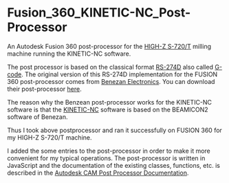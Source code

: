 # Fusion_360_KINETIC-NC_Post-Processor
An Autodesk Fusion 360 post-processor for the [HIGH-Z S-720/T](https://www.cnc-step.de/cnc-fraese-high-z-s-720t-kugelgewindetrieb-720x420mm) milling machine running the KINETIC-NC software.

The post processor is based on the classical format [RS-274D](https://en.wikipedia.org/wiki/G-code) also called [G-code](https://en.wikipedia.org/wiki/G-code). The original version of this RS-274D implementation for the FUSION 360 post-processor comes from [Benezan Electronics](http://www.benezan-electronics.de/index.html). You can download their post-processor [here](http://www.benezan-electronics.de/downloads/Autodesk_HSM_beamicon2.zip).

The reason why the Benzean post-processor works for the KINETIC-NC software is that the [KINETIC-NC](https://www.cnc-step.de/cnc-software/kinetic-nc-netzwerk-steuerungssoftware/) software is based on the BEAMICON2 software of Benezan.

Thus I took above postprocessor and ran it successfully on FUSION 360 for my HIGH-Z S-720/T machine. 

I added the some entries to the post-processor in order to make it more convenient for my typical operations. The post-processor is written in JavaScript and the documentation of the existing classes, functions, etc. is described in the [Autodesk CAM Post Processor Documentation](https://cam.autodesk.com/posts/reference/index.html).